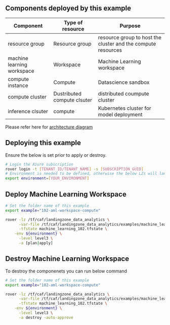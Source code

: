 ## Components deployed by this example

| Component                  | Type of resource            | Purpose                                                      |
|----------------------------|-----------------------------|--------------------------------------------------------------|
| resource group             | Resource group              | resource group to host the cluster and the compute resources |
| machine learning workspace | Workspace                   | Machine Learning workspace                                   |
| compute instance           | Compute                     | Datascience sandbox                                          |
| compute cluster            | Dustributed compute clsuter | distributed coumpute cluster                                 |
| inference clsuter          | compute                     | Kubernetes cluster for model deployment                      |

Please refer here for [architecture diagram](https://github.com/aztfmod/landingzone_data_analytics/tree/0.4/examples/machine_learning)

## Deploying this example

Ensure the below is set prior to apply or destroy.

```bash
# Login the Azure subscription
rover login -t [TENANT_ID/TENANT_NAME] -s [SUBSCRIPTION_GUID]
# Environment is needed to be defined, otherwise the below LZs will land into sandpit which someone else is working on
export environment=[YOUR_ENVIRONMENT]
```

## Deploy Machine Learning Workspace

```bash
# Set the folder name of this example
export example="102-aml-workspace-compute"

rover -lz /tf/caf/landingzone_data_analytics \
      -var-file /tf/caf/landingzone_data_analytics/examples/machine_learning/${example} \
      -tfstate machine_learning_102.tfstate \
	-env ${environment} \
      -level level3 \
      -a [plan|apply]
```

## Destroy Machine Learning Workspace

To destroy the componenets you can run below command

```bash
# Set the folder name of this example
export example="102-aml-workspace-compute"

rover -lz /tf/caf/landingzone_data_analytics \
      -var-file /tf/caf/landingzone_data_analytics/examples/machine_learning/${example} \
      -tfstate machine_learning_102.tfstate \
	-env ${environment} \
      -level level3 \
      -a destroy -auto-approve
```
